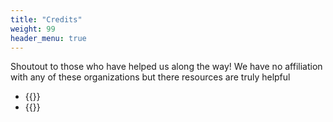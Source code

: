 ```yaml
---
title: "Credits"
weight: 99
header_menu: true
---
```

Shoutout to those who have helped us along the way! We have no affiliation with any of these organizations but there resources are truly helpful

- {{<extlink text="Bulk of the program is inspired by this article from the Real Salt Lake Youth Academy" href="https://simplifaster.com/articles/off-season-training-youth-soccer" icon="fa fa-external-link">}}
- {{<extlink text="Dr Yesis and his 1 x 20 program" href="https://doctoryessis.com/" icon="fa fa-external-link">}}




